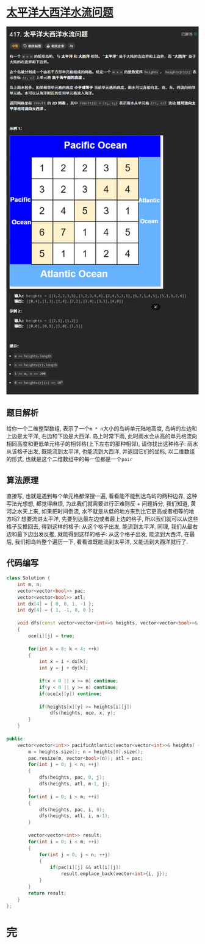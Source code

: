 # [太平洋大西洋水流问题](https://leetcode.cn/problems/pacific-atlantic-water-flow/)

![image-20250426105334249](https://raw.githubusercontent.com/ListenStarsWind/images/master/2025/20250426105334333.png)

## 题目解析

给你一个二维整型数组, 表示了一个`m * n`大小的岛屿单元陆地高度, 岛屿的左边和上边是太平洋, 右边和下边是大西洋.   岛上时常下雨, 此时雨水会从高的单元格流向相同高度和更低单元格子的相邻格(上下左右的那种相邻), 请你找出这种格子:   雨水从该格子出发, 既能流到太平洋, 也能流到大西洋,   并返回它们的坐标, 以二维数组的形式, 也就是这个二维数组中的每一位都是一个`pair`

## 算法原理

直接写, 也就是遇到每个单元格都深搜一遍, 看看能不能到达岛屿的两种边界, 这种写法光想想, 都觉得麻烦, 为此我们就需要进行正难则反 + 问题拆分, 我们知道, 黄河之水天上来, 如果把时间倒流, 水不就是从低的地方来到比它更高或者相等的地方吗? 	想要流进太平洋, 先要到达最左边或者最上边的格子, 所以我们就可以从这些格子反推回去, 得到这样的格子:  从这个格子出发, 能流到太平洋,        同理, 我们从最右边和最下边出发反推, 就能得到这样的格子:  从这个格子出发, 能流到大西洋,   在最后, 我们把岛屿整个遍历一下, 看看谁既能流到太平洋, 又能流到大西洋就行了.

## 代码编写

```cpp
class Solution {
    int m, n;
    vector<vector<bool>> pac;
    vector<vector<bool>> atl;
    int dx[4] = { 0, 0, 1, -1 };
    int dy[4] = { 1, -1, 0, 0 };

    void dfs(const vector<vector<int>>& heights, vector<vector<bool>>& oce, int i, int j)
    {
        oce[i][j] = true;

        for(int k = 0; k < 4; ++k)
        {
            int x = i + dx[k];
            int y = j + dy[k];

            if(x < 0 || x >= m) continue;
            if(y < 0 || y >= n) continue;
            if(oce[x][y]) continue;

            if(heights[x][y] >= heights[i][j])
                dfs(heights, oce, x, y);
        }
    }

public:
    vector<vector<int>> pacificAtlantic(vector<vector<int>>& heights) {
        m = heights.size(); n = heights[0].size();
        pac.resize(m, vector<bool>(n)); atl = pac;
        for(int j = 0; j < n; ++j)
        {
            dfs(heights, pac, 0, j);
            dfs(heights, atl, m-1, j);
        }
        for(int i = 0; i < m; ++i)
        {
            dfs(heights, pac, i, 0);
            dfs(heights, atl, i, n-1);
        }

        vector<vector<int>> result;
        for(int i = 0; i < m; ++i)
        {
            for(int j = 0; j < n; ++j)
            {
                if(pac[i][j] && atl[i][j])
                    result.emplace_back(vector<int>{i, j});
            }
        }
        return result;
    }
};
```

# 完